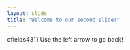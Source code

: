 ```yaml
---
layout: slide
title: "Welcome to our second slide!"
---
```

cfields4311
Use the left arrow to go back!
